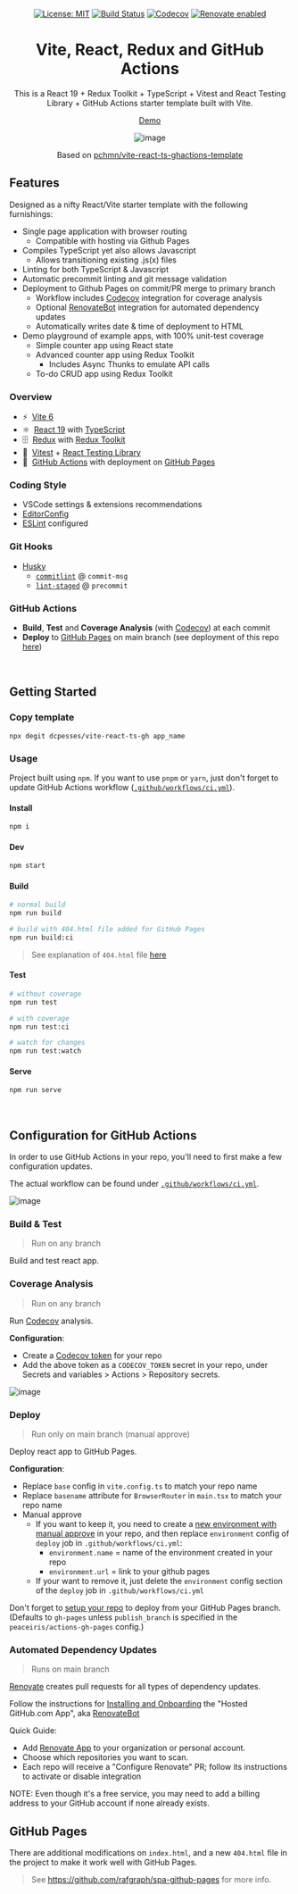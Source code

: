 <div align="center">

[![License: MIT](https://img.shields.io/badge/license-MIT-blue.svg)](https://github.com/dcpesses/vite-react-ts-gh/blob/main/license)
[![Build Status](https://github.com/dcpesses/vite-react-ts-gh/actions/workflows/ci.yml/badge.svg?branch=main)](https://github.com/dcpesses/vite-react-ts-gh/actions)
[![Codecov](https://codecov.io/gh/dcpesses/vite-react-ts-gh/coverage.svg?branch=main)](https://codecov.io/gh/dcpesses/vite-react-ts-gh?branch=main)
[![Renovate enabled](https://img.shields.io/badge/renovate-enabled-brightgreen.svg?logo=renovate)](https://renovatebot.com/)



<!-- # React - TypeScript and GitHub Actions Template with Vite -->
# Vite, React, Redux and GitHub Actions

This is a React 19 + Redux Toolkit + TypeScript + Vitest and React Testing Library + GitHub Actions starter template built with Vite.

[Demo](https://dcpesses.github.io/vite-react-ts-gh/)

![image](https://github.com/dcpesses/vite-react-ts-gh/assets/184237/8817ca34-77e2-4eaa-b220-b94c31a9ba6a)

Based on [pchmn/vite-react-ts-ghactions-template](https://github.com/pchmn/vite-react-ts-ghactions-template/)

</div>

## Features

Designed as a nifty React/Vite starter template with the following furnishings:

- Single page application with browser routing
  - Compatible with hosting via Github Pages
- Compiles TypeScript yet also allows Javascript
  - Allows transitioning existing .js(x) files
- Linting for both TypeScript & Javascript
- Automatic precommit linting and git message validation
- Deployment to Github Pages on commit/PR merge to primary branch
  - Workflow includes [Codecov](https://codecov.io/) integration for coverage analysis
  - Optional [RenovateBot](https://www.mend.io/renovate/) integration for automated dependency updates
  - Automatically writes date & time of deployment to HTML
- Demo playground of example apps, with 100% unit-test coverage
  - Simple counter app using React state
  - Advanced counter app using Redux Toolkit
    - Includes Async Thunks to emulate API calls
  - To-do CRUD app using Redux Toolkit

### Overview

- ⚡️&nbsp; [Vite 6](https://vitejs.dev/)
- ⚛️&nbsp; [React 19](https://beta.reactjs.org/) with [TypeScript](https://www.typescriptlang.org/)
- 🗄️&nbsp; [Redux](https://redux.js.org/) with [Redux Toolkit](https://redux-toolkit.js.org/)
- 🧪&nbsp; [Vitest](https://vitest.dev/) + [React Testing Library](https://testing-library.com/docs/react-testing-library/intro)
- 🚀&nbsp; [GitHub Actions](https://docs.github.com/en/actions) with deployment on [GitHub Pages](https://pages.github.com/)

### Coding Style

- VSCode settings & extensions recommendations
- [EditorConfig](https://editorconfig.org/)
- [ESLint](https://eslint.org/) configured

### Git Hooks

- [Husky](https://typicode.github.io/husky/#/)
  - [`commitlint`](https://commitlint.js.org/) @ `commit-msg`
  - [`lint-staged`](https://github.com/okonet/lint-staged) @ `precommit`

### GitHub Actions

- **Build**, **Test** and **Coverage Analysis** (with [Codecov](https://about.codecov.io/)) at each commit
- **Deploy** to [GitHub Pages](https://pages.github.com/) on main branch (see deployment of this repo [here](https://dcpesses.github.io/vite-react-ts-gh/))


<br>

## Getting Started

### Copy template

```
npx degit dcpesses/vite-react-ts-gh app_name
```

### Usage

 Project built using `npm`. If you want to use `pnpm` or `yarn`, just don't forget to update GitHub Actions workflow ([`.github/workflows/ci.yml`](.github/workflows/ci.yml)).

#### Install

```sh
npm i
```

#### Dev

```sh
npm start
```

#### Build


```sh
# normal build
npm run build

# build with 404.html file added for GitHub Pages
npm run build:ci
```
> See explanation of `404.html` file [here](#github-pages)
#### Test

```sh
# without coverage
npm run test

# with coverage
npm run test:ci

# watch for changes
npm run test:watch
```
#### Serve

```sh
npm run serve
```

<br>

## Configuration for GitHub Actions

In order to use GitHub Actions in your repo, you'll need to first make a few configuration updates.

The actual workflow can be found under [`.github/workflows/ci.yml`](.github/workflows/ci.yml).

![image](https://github.com/dcpesses/vite-react-ts-gh/assets/184237/182f4ad6-adab-4270-9d3c-d83538d272b0)

### Build & Test

> Run on any branch

Build and test react app.

### Coverage Analysis

> Run on any branch

Run [Codecov](https://about.codecov.io/) analysis.

**Configuration**: <br>
- Create a [Codecov token](https://docs.codecov.com/docs/quick-start#step-2-get-the-repository-upload-token) for your repo 
- Add the above token as a `CODECOV_TOKEN` secret in your repo, under Secrets and variables > Actions > Repository secrets.

![image](https://github.com/dcpesses/vite-react-ts-gh/assets/184237/bb9f7da1-8d90-455e-b131-43577842cc5e)

### Deploy

> Run only on main branch (manual approve)

Deploy react app to GitHub Pages.

**Configuration**: <br>
- Replace `base` config in `vite.config.ts` to match your repo name
- Replace `basename` attribute for `BrowserRouter` in `main.tsx` to match your repo name
- Manual approve
  - If you want to keep it, you need to create a [new environment with manual approve](https://devblogs.microsoft.com/devops/i-need-manual-approvers-for-github-actions-and-i-got-them-now/) in your repo, and then replace `environment` config of `deploy` job in `.github/workflows/ci.yml`:
    - `environment.name` = name of the environment created in your repo
    - `environment.url` = link to your github pages
  - If your want to remove it, just delete the `environment` config section of the `deploy` job in `.github/workflows/ci.yml`

Don't forget to [setup your repo](https://docs.github.com/en/pages/getting-started-with-github-pages/configuring-a-publishing-source-for-your-github-pages-site#publishing-from-a-branch) to deploy from your GitHub Pages branch. (Defaults to `gh-pages` unless `publish_branch` is specified in the `peaceiris/actions-gh-pages` config.)

### Automated Dependency Updates

> Runs on main branch

[Renovate](https://www.mend.io/renovate/) creates pull requests for all types of dependency updates.

Follow the instructions for [Installing and Onboarding](https://docs.renovatebot.com/getting-started/installing-onboarding/) the "Hosted GitHub.com App", aka [RenovateBot](https://github.com/renovatebot)

Quick Guide:

 - Add [Renovate App](https://github.com/marketplace/renovate) to your organization or personal account.
 - Choose which repositories you want to scan.
 - Each repo will receive a "Configure Renovate" PR; follow its instructions to activate or disable integration

NOTE: Even though it's a free service, you may need to add a billing address to your GitHub account if none already exists.


## GitHub Pages

There are additional modifications on `index.html`, and a new `404.html` file in the project to make it work well with GitHub Pages.

> See https://github.com/rafgraph/spa-github-pages for more info.
